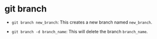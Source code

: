 # git branch

- `git branch new_branch`: This creates a new branch named `new_branch`.

- `git branch -d branch_name`: This will delete the branch `branch_name`.